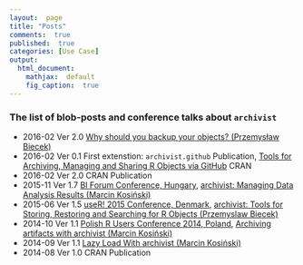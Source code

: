 ```yaml
---
layout:  page
title: "Posts"
comments:  true
published:  true
categories: [Use Case]
output:
  html_document:
    mathjax:  default
    fig_caption:  true
---
```


	
###  The list of blob-posts and conference talks about `archivist`

- 2016-02 Ver 2.0 [Why should you backup your objects? (Przemysław Biecek)](http://www.r-bloggers.com/why-should-you-backup-your-r-objects/)
- 2016-02 Ver 0.1 First extenstion: `archivist.github` Publication, [Tools for Archiving, Managing and Sharing R Objects via GitHub](http://marcinkosinski.github.io/archivist.github/) CRAN
- 2016-02 Ver 2.0 CRAN Publication 
- 2015-11 Ver 1.7 [BI Forum Conference, Hungary](https://budapestbi2015.sched.org/event/4JA8/archivist-managing-data-analysis-results), [
archivist: Managing Data Analysis Results
(Marcin Kosiński)](https://github.com/pbiecek/archivist/tree/gh-pages/files/archivist_BIFORUM.pdf)   
- 2015-06 Ver 1.5 [useR! 2015 Conference, Denmark](http://user2015.math.aau.dk/), [archivist: Tools for Storing, Restoring and Searching for R Objects (Przemyslaw Biecek)](http://user2015.math.aau.dk/presentations/185.pdf)
- 2014-10 Ver 1.1 [Polish R Users Conference 2014, Poland](http://www.estymator.ue.poznan.pl/pazur/), [Archiving artifacts with archivist (Marcin Kosiński)](https://github.com/MarcinKosinski/Museum/blob/master/pazur_kosinski.pdf)
- 2014-09 Ver 1.1 [Lazy Load With archivist (Marcin Kosiński)](http://smarterpoland.pl/index.php/2014/09/lazy-load-with-archivist/)
- 2014-08 Ver 1.0 CRAN Publication
